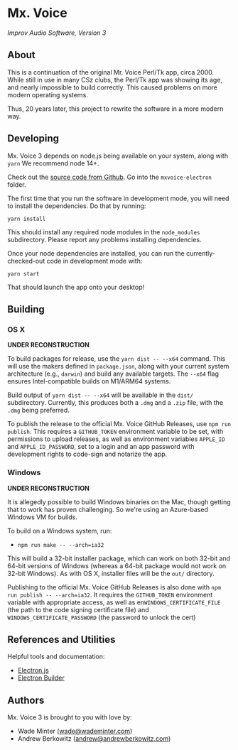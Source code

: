 # Mx. Voice
*Improv Audio Software, Version 3*

## About

This is a continuation of the original Mr. Voice Perl/Tk app, circa 2000. While still in use in many CSz clubs, the Perl/Tk app was showing its age, and nearly impossible to build correctly. This caused problems on more modern operating systems.

Thus, 20 years later, this project to rewrite the software in a more modern way.

## Developing

Mx. Voice 3 depends on node.js being available on your system, along with `yarn` We recommend node 14+.

Check out the [source code from Github](https://github.com/minter/mxvoice-electron/). Go into the `mxvoice-electron` folder.

The first time that you run the software in development mode, you will need to install the dependencies. Do that by running:

`yarn install`

This should install any required node modules in the `node_modules` subdirectory. Please report any problems installing dependencies.

Once your node dependencies are installed, you can run the currently-checked-out code in development mode with:

`yarn start`

That should launch the app onto your desktop!


## Building

### OS X

**UNDER RECONSTRUCTION**

To build packages for release, use the `yarn dist -- --x64` command. This will use the makers defined in `package.json`, along with your current system architecture (e.g., `darwin`) and build any available targets. The `--x64` flag ensures Intel-compatible builds on M1/ARM64 systems.

Build output of `yarn dist -- --x64` will be available in the `dist/` subdirectory. Currently, this produces both a `.dmg` and a `.zip` file, with the `.dmg` being preferred.

To publish the release to the official Mx. Voice GitHub Releases, use `npm run publish`. This requires a `GITHUB_TOKEN` environment variable to be set, with permissions to upload releases, as well as environment variables `APPLE_ID` and `APPLE_ID_PASSWORD`, set to a login and an app password with development rights to code-sign and notarize the app.

### Windows

**UNDER RECONSTRUCTION**

It is allegedly possible to build Windows binaries on the Mac, though getting that to work has proven challenging. So we're using an Azure-based Windows VM for builds.

To build on a Windows system, run:

* `npm run make -- --arch=ia32`

This will build a 32-bit installer package, which can work on both 32-bit and 64-bit versions of Windows (whereas a 64-bit package would not work on 32-bit Windows). As with OS X, installer files will be the `out/` directory.

Publishing to the official Mx. Voice GitHub Releases is also done with `npm run publish -- --arch=ia32`. It requires the `GITHUB_TOKEN` environment variable with appropriate access, as well as en`WINDOWS_CERTIFICATE_FILE` (the path to the code signing certificate file) and `WINDOWS_CERTIFICATE_PASSWORD` (the password to unlock the cert)

## References and Utilities

Helpful tools and documentation:
* [Electron.js](https://www.electronjs.org)
* [Electron Builder](https://www.electron.build)

## Authors
Mx. Voice 3 is brought to you with love by:
* Wade Minter (<wade@wademinter.com>)
* Andrew Berkowitz (<andrew@andrewberkowitz.com>)
